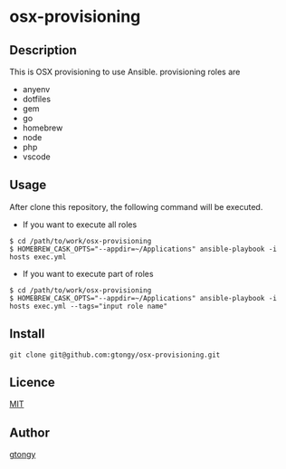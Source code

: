 osx-provisioning
====

## Description

This is OSX provisioning to use Ansible.
provisioning roles are

 - anyenv
 - dotfiles
 - gem
 - go
 - homebrew
 - node
 - php
 - vscode

## Usage

After clone this repository, the following command will be executed.

 - If you want to execute all roles

```
$ cd /path/to/work/osx-provisioning
$ HOMEBREW_CASK_OPTS="--appdir=~/Applications" ansible-playbook -i hosts exec.yml
```

 - If you want to execute part of roles

```
$ cd /path/to/work/osx-provisioning
$ HOMEBREW_CASK_OPTS="--appdir=~/Applications" ansible-playbook -i hosts exec.yml --tags="input role name"
```

## Install

`git clone git@github.com:gtongy/osx-provisioning.git`

## Licence

[MIT](https://github.com/gtongy/osx-provisioning/blob/master/LICENSE)

## Author

[gtongy](https://github.com/gtongy)
